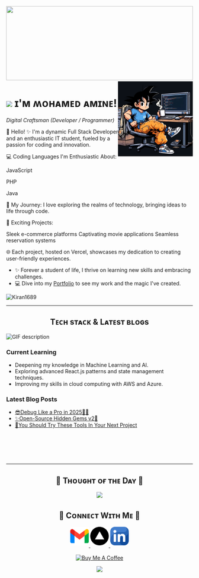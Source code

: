<div style="text-align: center;">
  <img src="https://images-wixmp-ed30a86b8c4ca887773594c2.wixmp.com/f/c77a4fe5-918e-4b08-8832-7bfcda31b8c7/dh1r7np-6ee63072-2764-48c5-9217-8e7c82b303ff.jpg/v1/fill/w_894,h_894,q_70,strp/goku_is_typing_in_front_of_the_computer_by_zennida_dh1r7np-pre.jpg?token=eyJ0eXAiOiJKV1QiLCJhbGciOiJIUzI1NiJ9.eyJzdWIiOiJ1cm46YXBwOjdlMGQxODg5ODIyNjQzNzNhNWYwZDQxNWVhMGQyNmUwIiwiaXNzIjoidXJuOmFwcDo3ZTBkMTg4OTgyMjY0MzczYTVmMGQ0MTVlYTBkMjZlMCIsIm9iaiI6W1t7ImhlaWdodCI6Ijw9MTAyNCIsInBhdGgiOiJcL2ZcL2M3N2E0ZmU1LTkxOGUtNGIwOC04ODMyLTdiZmNkYTMxYjhjN1wvZGgxcjducC02ZWU2MzA3Mi0yNzY0LTQ4YzUtOTIxNy04ZTdjODJiMzAzZmYuanBnIiwid2lkdGgiOiI8PTEwMjQifV1dLCJhdWQiOlsidXJuOnNlcnZpY2U6aW1hZ2Uub3BlcmF0aW9ucyJdfQ.zXXk87wlfOoO5yx-d0gzMjQP8Hn_z-rBNs1dQBzsfUI" width="100%" height="200" style="object-fit: cover;"/>
</div>



<!--Night Owl image-->
<div margin-top="80px">
  <img align="right" width="40%" src="./F8PlLPCboAABB8v-Photoroom.png">
</div>




<!--Header Name-->
# <img src="https://emojis.slackmojis.com/emojis/images/1531849430/4246/blob-sunglasses.gif?1531849430" width="40"/> ɪ'ᴍ ʍᴏʜᴀᴍᴇᴅ ᴀᴍɪɴᴇ! 
*Digital Craftsman (Developer / Programmer)*
<br /> 

<!--Start Intro-->               
👋 Hello!
✨ I'm a dynamic Full Stack Developer and an enthusiastic IT student, fueled by a passion for coding and innovation.

💻 Coding Languages I'm Enthusiastic About:

JavaScript

PHP

Java

🌟 My Journey:
I love exploring the realms of technology, bringing ideas to life through code.

🚀 Exciting Projects:

Sleek e-commerce platforms
Captivating movie applications
Seamless reservation systems

🌐 Each project, hosted on Vercel, showcases my dedication to creating user-friendly experiences.

- ✨ Forever a student of life, I thrive on learning new skills and embracing challenges.
- 💻 Dive into my [Portfolio](https://kiran1689.github.io) to see my work and the magic I've created.
<!--End Intro-->


<!--Profile Count Badge-->
<p align="left">
  <img src="https://komarev.com/ghpvc/?username=Kiran1689&label=Profile%20views&color=770677&style=for-the-badge&logo=star" alt="Kiran1689" style="padding-right:20px;" />
</p>

---


<!--Languages and Tools Section-->       
<h2 align="center">Tᴇᴄʜ sᴛᴀᴄᴋ & Lᴀᴛᴇsᴛ ʙʟᴏɢs</h2> 
<picture>
  <source media="(prefers-color-scheme: dark)" srcset="./Skills_Animation_Dark.gif">
  <source media="(prefers-color-scheme: light)" srcset="./Skills_Animation_White.gif">
  <img align="left" alt="GIF description" src="./Skills_Animation_White.gif">
</picture>
<br />

<h3 align="left">Current Learning</h3>
<ul align="left">
  <li>Deepening my knowledge in Machine Learning and AI.</li>
  <li>Exploring advanced React.js patterns and state management techniques.</li>
  <li>Improving my skills in cloud computing with AWS and Azure.</li>
</ul>
  
<h3 align="left">Latest Blog Posts</h3>
<ul align="left">
  <li><a href="https://dev.to/dev_kiran/debug-like-a-pro-in-2025-3lg1">😎Debug Like a Pro in 2025🧑‍💻</a></li>
  <li><a href="https://dev.to/dev_kiran/open-source-hidden-gems-v2-4e8j">✨Open-Source Hidden Gems v2🤯</a></li>
  <li><a href="https://dev.to/dev_kiran/you-should-try-these-tools-in-your-next-project-469">🫵You Should Try These Tools In Your Next Project</a></li>
</ul>
<br />
<br />
<br />
<br />

---

<!--Dynamic Quote card updates everyday at 12 PM--> 
<h2 align="center">🌟 Tʜᴏᴜɢʜᴛ ᴏғ ᴛʜᴇ Dᴀʏ 🌟</h2>












<!--STARTS_HERE_QUOTE_CARD-->
<p align="center">
    <img src="https://readme-daily-quotes.vercel.app/api?author=Deepak%20Chopra&quote=Love%20doesn't%20need%20reason.%20It%20speaks%20from%20the%20irrational%20wisdom%20of%20the%20heart.&theme=dark&bg_color=220a28&author_color=ffeb95&accent_color=c56a90">
</p>
<!--ENDS_HERE_QUOTE_CARD-->













<!--Contact Section--> 

<h2 align="center">🤝 Cᴏɴɴᴇᴄᴛ Wɪᴛʜ Mᴇ 🤝 </h2>
<div align="center">
  
<a href="mailto:aminogha@gmail.com" target="_blank">
<img src="./gmail.png" width=50 height=50 alt="kirannaragund197@gmail.com" style="margin-bottom: 5px;" />
</a>

<a href="https://vercel.com/aminogha-gmailcoms-projects" target="_blank">
<img src="./Vercel_favicon.png" width=50 height=50 alt="kiran__a__n" style="margin-bottom: 5px;" />
</a>





<a href="www.linkedin.com/in/aminegha" target="_blank">
<img src="./linkedin.png" width=50 height=50 alt="linkedin" style="margin-bottom: 5px;" />
</a>


</div>
<br/>

<!--Buy me a coffee-->
<div align="center">
<a href="https://www.buymeacoffee.com/Kiran1689" target="_blank"><img src="https://cdn.buymeacoffee.com/buttons/v2/default-yellow.png" alt="Buy Me A Coffee" style="height: 40px !important;width: 200px !important;" ></a>
</div>


<!--Footer--> 
<p align="center">
  <img src="https://capsule-render.vercel.app/api?type=waving&color=gradient&height=65&section=footer"/>
</p>


